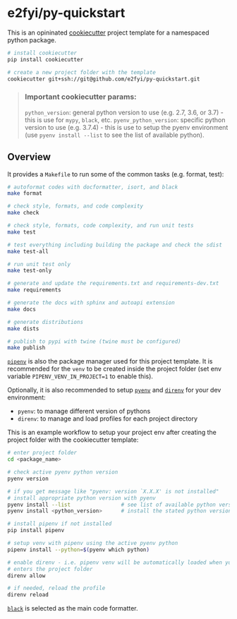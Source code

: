 # e2fyi/py-quickstart

This is an opininated [cookiecutter](https://cookiecutter.readthedocs.io/)
project template for a namespaced python package.

```bash
# install cookiecutter
pip install cookiecutter

# create a new project folder with the template
cookiecutter git+ssh://git@github.com/e2fyi/py-quickstart.git
```

> ### Important cookiecutter params:
>
> `python_version`: general python version to use (e.g. 2.7, 3.6, or 3.7) - this is use for `mypy`, `black`, etc.
> `pyenv_python_version`: specific python version to use (e.g. 3.7.4) - this is use to setup the pyenv environment (use `pyenv install --list` to see the list of available python).

## Overview

It provides a `Makefile` to run some of the common tasks (e.g. format, test):

```bash
# autoformat codes with docformatter, isort, and black
make format

# check style, formats, and code complexity
make check

# check style, formats, code complexity, and run unit tests
make test

# test everything including building the package and check the sdist
make test-all

# run unit test only
make test-only

# generate and update the requirements.txt and requirements-dev.txt
make requirements

# generate the docs with sphinx and autoapi extension
make docs

# generate distributions
make dists

# publish to pypi with twine (twine must be configured)
make publish
```

[`pipenv`](https://pipenv-fork.readthedocs.io/en/latest/) is also the package
manager used for this project template. It is recommended for the `venv` to be
created inside the project folder (set env variable `PIPENV_VENV_IN_PROJECT=1`
to enable this).

Optionally, it is also recommended to setup [`pyenv`](https://github.com/pyenv/pyenv)
and [`direnv`](https://direnv.net/) for your dev environment:

- `pyenv`: to manage different version of pythons
- `direnv`: to manage and load profiles for each project directory

This is an example workflow to setup your project env after creating the project
folder with the cookiecutter template:

```bash
# enter project folder
cd <package_name>

# check active pyenv python version
pyenv version

# if you get message like "pyenv: version `X.X.X' is not installed"
# install appropriate python version with pyenv
pyenv install --list                # see list of available python versions
pyenv install <python_version>      # install the stated python version

# install pipenv if not installed
pip install pipenv

# setup venv with pipenv using the active pyenv python
pipenv install --python=$(pyenv which python)

# enable direnv - i.e. pipenv venv will be automatically loaded when you
# enters the project folder
direnv allow

# if needed, reload the profile
direnv reload
```

[`black`](https://black.readthedocs.io/en/stable/) is selected as the main code
formatter.
